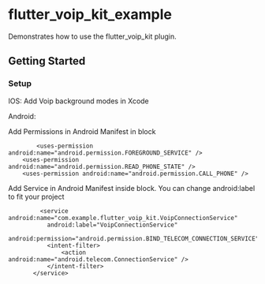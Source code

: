 # flutter_voip_kit_example

Demonstrates how to use the flutter_voip_kit plugin.

## Getting Started


### Setup

IOS: 
Add Voip background modes in Xcode

Android:

Add Permissions in Android Manifest in <manifest> block
```
        <uses-permission android:name="android.permission.FOREGROUND_SERVICE" />
    <uses-permission android:name="android.permission.READ_PHONE_STATE" />
    <uses-permission android:name="android.permission.CALL_PHONE" />
``` 

Add Service in Android Manifest inside <application> block. You can change android:label to fit your project
```
         <service android:name="com.example.flutter_voip_kit.VoipConnectionService"
           android:label="VoipConnectionService"
           android:permission="android.permission.BIND_TELECOM_CONNECTION_SERVICE">
           <intent-filter>
               <action android:name="android.telecom.ConnectionService" />
           </intent-filter>
       </service>

```
